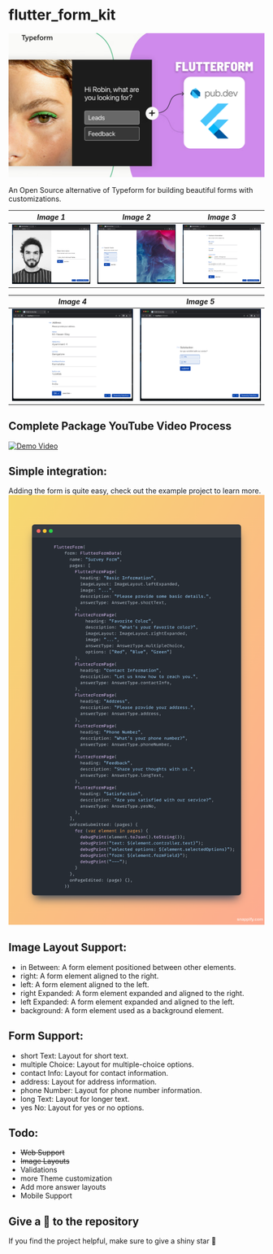 # flutter_form_kit

![FlutterForm](https://raw.githubusercontent.com/YashMakan/flutter_form_kit/main/images/FlutterForm.png)

An Open Source alternative of Typeform for building beautiful forms with customizations.

| **_Image 1_**                                                                                 | **_Image 2_**                                                                                 | **_Image 3_**                                                                                 |
|-----------------------------------------------------------------------------------------------|-----------------------------------------------------------------------------------------------|-----------------------------------------------------------------------------------------------|
| ![Demo 1](https://raw.githubusercontent.com/YashMakan/flutter_form_kit/main/images/demo1.png) | ![Demo 2](https://raw.githubusercontent.com/YashMakan/flutter_form_kit/main/images/demo2.png) | ![Demo 3](https://raw.githubusercontent.com/YashMakan/flutter_form_kit/main/images/demo3.png) |

| **_Image 4_**                                                                                 | **_Image 5_**                                                                                 |
|-----------------------------------------------------------------------------------------------|-----------------------------------------------------------------------------------------------|
| ![Demo 4](https://raw.githubusercontent.com/YashMakan/flutter_form_kit/main/images/demo4.png) | ![Demo 5](https://raw.githubusercontent.com/YashMakan/flutter_form_kit/main/images/demo5.png) |

## Complete Package YouTube Video Process

[![Demo Video](https://img.youtube.com/vi/4e663NoHtvg/0.jpg)](https://www.youtube.com/watch?v=4e663NoHtvg)

## Simple integration:
Adding the form is quite easy, check out the example project to learn more.
![Code](https://raw.githubusercontent.com/YashMakan/flutter_form_kit/main/images/code.png)

## Image Layout Support:

- in Between: A form element positioned between other elements.
- right: A form element aligned to the right.
- left: A form element aligned to the left.
- right Expanded: A form element expanded and aligned to the right.
- left Expanded: A form element expanded and aligned to the left.
- background: A form element used as a background element.

## Form Support:

- short Text: Layout for short text.
- multiple Choice: Layout for multiple-choice options.
- contact Info: Layout for contact information.
- address: Layout for address information.
- phone Number: Layout for phone number information.
- long Text: Layout for longer text.
- yes No: Layout for yes or no options.

## Todo:
- ~~Web Support~~
- ~~Image Layouts~~
- Validations
- more Theme customization
- Add more answer layouts
- Mobile Support

## Give a 🤩 to the repository

If you find the project helpful, make sure to give a shiny star 🌟